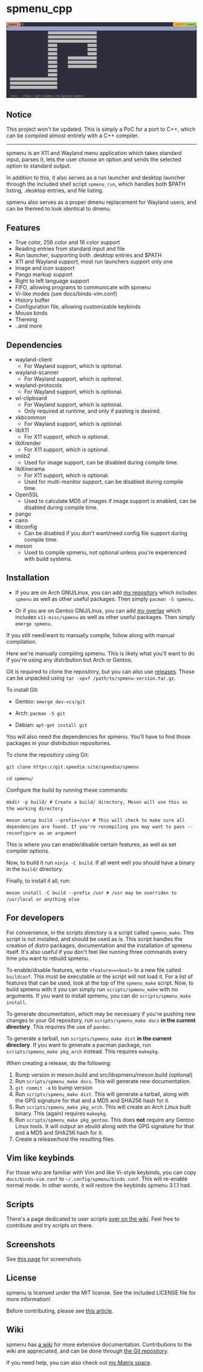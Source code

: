 # spmenu_cpp

![preview](/screenshots/preview.png)

## Notice

This project won't be updated. This is simply a PoC for a port to C++, which can be compiled almost entirely with a C++ compiler.

---

spmenu is an X11 and Wayland menu application which takes standard input, parses
it, lets the user choose an option and sends the selected option to standard output.

In addition to this, it also serves as a run launcher and desktop launcher
through the included shell script `spmenu_run`, which handles both $PATH
listing, .desktop entries, and file listing.

spmenu also serves as a proper dmenu replacement for Wayland users, and
can be themed to look identical to dmenu.

## Features

- True color, 256 color and 16 color support
- Reading entries from standard input and file
- Run launcher, supporting both .desktop entries and $PATH
- X11 and Wayland support, most run launchers support only one
- Image and icon support
- Pango markup support
- Right to left language support
- FIFO, allowing programs to communicate with spmenu
- Vi-like modes (see docs/binds-vim.conf)
- History buffer
- Configuration file, allowing customizable keybinds
- Mouse binds
- Theming
- ..and more

## Dependencies

- wayland-client
  - For Wayland support, which is optional.
- wayland-scanner
  - For Wayland support, which is optional.
- wayland-protocols
  - For Wayland support, which is optional.
- wl-clipboard
  - For Wayland support, which is optional.
  - Only required at runtime, and only if pasting is desired.
- xkbcommon
  - For Wayland support, which is optional.
- libX11
  - For X11 support, which is optional.
- libXrender
  - For X11 support, which is optional.
- imlib2
  - Used for image support, can be disabled during compile time.
- libXinerama
  - For X11 support, which is optional.
  - Used for multi-monitor support, can be disabled during compile time.
- OpenSSL
  - Used to calculate MD5 of images if image support is enabled, can be
disabled during compile time.
- pango
- cairo
- libconfig
  - Can be disabled if you don't want/need config file support during compile time.
- meson
  - Used to compile spmenu, not optional unless you're experienced with build systems.

## Installation

- If you are on Arch GNU/Linux, you can add
[my repository](https://git.speedie.site/speedie/speedie-aur) which includes
`spmenu` as well as other useful packages. Then simply `pacman -S spmenu`.

- Or if you are on Gentoo GNU/Linux, you can add
[my overlay](https://git.speedie.site/speedie/speedie-overlay) which includes
`x11-misc/spmenu` as well as other useful packages. Then simply `emerge spmenu`.

If you still need/want to manually compile, follow along with manual compilation.

Here we're manually compiling spmenu. This is likely what you'll want to do
if you're using any distribution but Arch or Gentoo.

Git is required to clone the repository, but you can also use
[releases](https://ls.speedie.site). Those can be unpacked
using `tar -xpvf /path/to/spmenu-version.tar.gz`.

To install Git:

- Gentoo: `emerge dev-vcs/git`

- Arch: `pacman -S git`

- Debian: `apt-get install git`

You will also need the dependencies for spmenu. You'll
have to find those packages in your distribution repositories.

To clone the repository using Git:

`git clone https://git.speedie.site/speedie/spmenu`

`cd spmenu/`

Configure the build by running these commands:

`mkdir -p build/ # Create a build/ directory, Meson will use this as the working
directory`

`meson setup build --prefix=/usr # This will check to make sure all
dependencies are found. If you're recompiling you may want to pass
--reconfigure as an argument`

This is where you can enable/disable certain features, as well as set
compiler options.

Now, to build it run `ninja -C build`. If all went well you should have a
binary in the `build/` directory.

Finally, to install it all, run:

`meson install -C build --prefix /usr # /usr may be overriden to /usr/local
or anything else`

## For developers

For convenience, in the scripts directory is a script called `spmenu_make`.
This script is not installed, and should be used as is. This script handles
the creation of distro packages, documentation and the installation of spmenu
itself. It's also useful if you don't feel like running three commands every
time you want to rebuild spmenu.

To enable/disable features, write `<feature>=<bool>` to a new file called
`buildconf`. This must be executable or the script will not load it.
For a list of features that can be used, look at the top of the `spmenu_make`
script. Now, to build spmenu with it you can simply run `scripts/spmenu_make`
with no arguments. If you want to install spmenu, you can do
`scripts/spmenu_make install`.

To generate documentation, which may be necessary if you're pushing new changes
to your Git repository, run `scripts/spmenu_make docs` **in the current
directory**. This requires the use of `pandoc`.

To generate a tarball, run `scripts/spmenu_make dist` **in the current
directory**. If you want to generate a pacman package, run
`scripts/spmenu_make pkg_arch` instead. This requires `makepkg`.

When creating a release, do the following:

1. Bump version in meson.build and src/libspmenu/meson.build (optional)
2. Run `scripts/spmenu_make docs`. This will generate new documentation.
3. `git commit -a` to bump version
4. Run `scripts/spmenu_make dist`. This will generate a tarball, along
with the GPG signature for that and a MD5 and SHA256 hash for it.
5. Run `scripts/spmenu_make pkg_arch`. This will create an Arch Linux
built binary. This (again) requires `makepkg`.
6. Run `scripts/spmenu_make pkg_gentoo`. This does **not** require any
Gentoo Linux tools. It will output an ebuild along with the GPG signature
for that and a MD5 and SHA256 hash for it.
7. Create a release/host the resulting files.

## Vim like keybinds

For those who are familiar with Vim and like Vi-style keybinds,
you can copy `docs/binds-vim.conf` to `~/.config/spmenu/binds.conf`.
This will re-enable normal mode. In other words, it will restore the
keybinds spmenu 3.1.1 had.

## Scripts

There's a page dedicated to user scripts
[over on the wiki](https://spmenu.speedie.site/User+scripts). Feel
free to contribute and try scripts on there.

## Screenshots

See [this page](https://spmenu.speedie.site/Screenshots) for screenshots.

## License

spmenu is licensed under the MIT license. See the included LICENSE file for
more information!

Before contributing, please see [this article](https://spmenu.speedie.site/Contributing+to+spmenu).

## Wiki

spmenu has [a wiki](https://spmenu.speedie.site) for more extensive
documentation. Contributions to the wiki are appreciated, and
can be done through [the Git repository](https://git.speedie.site/speedie/spmenu-wiki).

If you need help, you can also check out [my Matrix space](https://matrix.speedie.site).
